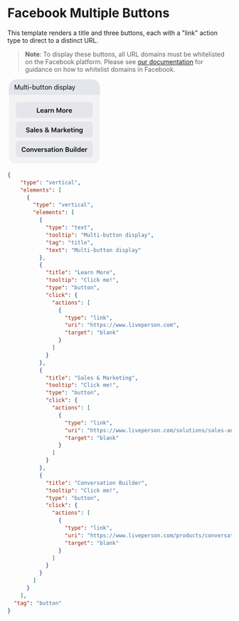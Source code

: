 # Facebook Multiple Buttons

This template renders a title and three buttons, each with a "link" action type to direct to a distinct URL.

> **Note**: To display these buttons, all URL domains must be whitelisted on the Facebook platform. Please see [our documentation](https://developers.liveperson.com/facebook-messenger-templates-introduction.html#facebook-messenger-setup) for guidance on how to whitelist domains in Facebook.

![fb-button-multiple](fb_Button_Multiple.jpg)

```json
{
    "type": "vertical",
    "elements": [
      {
        "type": "vertical",
        "elements": [
          {
            "type": "text",
            "tooltip": "Multi-button display",
            "tag": "title",
            "text": "Multi-button display"
          },
          {
            "title": "Learn More",
            "tooltip": "Click me!",
            "type": "button",
            "click": {
              "actions": [
                {
                  "type": "link",
                  "uri": "https://www.liveperson.com",
                  "target": "blank"
                }
              ]
            }
          },
          {
            "title": "Sales & Marketing",
            "tooltip": "Click me!",
            "type": "button",
            "click": {
              "actions": [
                {
                  "type": "link",
                  "uri": "https://www.liveperson.com/solutions/sales-and-marketing",
                  "target": "blank"
                }
              ]
            }
          },
          {
            "title": "Conversation Builder",
            "tooltip": "Click me!",
            "type": "button",
            "click": {
              "actions": [
                {
                  "type": "link",
                  "uri": "https://www.liveperson.com/products/conversation-builder",
                  "target": "blank"
                }
              ]
            }
          }
        ]
      }
    ],
  "tag": "button"
}
```
